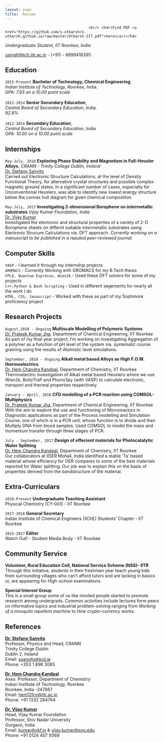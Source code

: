 ```yaml
---
layout: page
title:  Resume 
---
```

                                          <br/> <h4>(Find PDF <a href="https://github.com/s-utkarsh/s-utkarsh.github.io/raw/master/Utkarsh-IIT.pdf">here</a>)</h4>
*Undergraduate Student, IIT Roorkee, India*

<a href="mailto:usingh1@ch.iitr.ac.in">usingh1@ch.iitr.ac.in</a> - (+91) - 8899416395

## Education

`2015-Present`
**Bachelor of Technology, Chemical Engineering**, <br/>*Indian Institute of Technology, Roorkee*, India.
<br/>GPA: *7.93 on a 10.00 point scale*<br/><br/>
`2012-2014`
**Senior Secondary Education**, <br/>*Central Board of Secondary Education*, India.
<br/>*92.8%*<br/><br/>
`2012-2014`
**Secondary Education**, <br/>*Central Board of Secondary Education*, India
<br/>GPA: *10.00 on a 10.00 point scale*<br/>

## Internships

`May-July, 2018`
**Exploring Phase Stability and Magnetism in Full-Heusler Alloys.** *CRANN - Trinity College Dublin, Ireland* <br/>
<a href="https://scholar.google.com/citations?user=EUXp2J0AAAAJ&hl=en">Dr. Stefano Sanvito</a> <br/>
Carried out Electronic Structure Calculations, at the level of Density Functional Theory, for alternative crystal structures and possible complex magnetic ground states. In a significant number of cases, especially for Unconventional Heuslers, was able to identify new lowest energy structure below the convex hull diagram for given chemical composition.<br/>

`May-July, 2017`
**Investigating 2-dimensional Borophene on intermetallic substrates** *Vijay Kumar Foundation, India* <br/>
<a href="https://scholar.google.co.in/citations?user=Uq92p1kAAAAJ&hl=en">Dr. Vijay Kumar</a> <br/>
Investigated the electronic and structural properties of a variety of 2-D Borophene sheets on differnt suitable intermetallic substrates using Electronic Strucure Calculations via. DFT approach. *Currently working on a manuscript to be published in a reputed peer-reviewed journal.*<br/>

## Computer Skills

`VASP` - I learned it through my internship projects <br/>
`GROMACS` - Currently Working with GROMACS for my B.Tech thesis <br/>
`FPLO, Quantum Espresso, Wien2k` - Used these DFT solvers for some of my projects <br/>
`C++,Python & Bash Scripting` - Used in different segements for nearly all the work I do <br/>
`HTML, CSS, Javascript` - Worked with these as part of my Sophmore proficiency project <br/>

## Research Projects

`August,2018 - Ongoing` **Multiscale Modelling of Polymeric Systems** <br/>
<a href="https://scholar.google.co.in/citations?user=SAgH8nsAAAAJ&hl=en">Dr. Prateek Kumar Jha</a>, Department of Chemical Engineering, IIT Roorkee <br/>
As part of my final year project, I’m working on investigating Aggregation of a polymer as a
function of pH level of the system via. systematic course graining using the results of Atomistic level
simulations.

`September, 2018 - Ongoing` **Alkali metal based Alloys as High F.O.M. thermoelectrics** <br/>
<a href="https://scholar.google.co.in/citations?user=0QZudlsAAAAJ&hl=en">Dr. Hem Chandra Kandpal</a>, Department of Chemistry, IIT Roorkee <br/>
Thermoelectric investigation of Alkali metal based Heuslers where we use Wien2k, BoltzTraP and
Phono3py (with VASP) to calculate electronic, transport and thermal properties respectively.

`January - April, 2018` **CFD modelling of a PCR reaction using COMSOL-Multiphysics** <br/>
<a href="https://scholar.google.co.in/citations?user=SAgH8nsAAAAJ&hl=en">Dr. Prateek Kumar Jha</a>, Department of Chemical Engineering, IIT Roorkee <br/>
With the aim to explore the use and functioning of Microreactors in Diagnostic applications as part
of the Process modelling and Simulation Course, one of which is in a PCR unit, whose function is to
divide and then Multiply DNA from blood samples. Used COMSOL to model the mass and momentum transfer through three stages of PCR.

`July - September, 2017` **Design of effecient materials for Photocatalytic Water Splitting** <br/>
<a href="https://scholar.google.co.in/citations?user=0QZudlsAAAAJ&hl=en">Dr. Hem Chandra Kandpal</a>, Department of Chemistry, IIT Roorkee <br/>
Our collaborators at IISER Mohali, India identified a stable ’Ta’ based material whose efficiency for
OER compares to some of the best materials reported for Water splitting. Our job was to explain
this on the basis of properties derived from the bandstructure of the material.

##  Extra-Curriculars

`2018-Present` **Undergraduate Teaching Assistant** <br/>
Physcial Chemistry (CY-001) - IIT Roorkee <br/>

`2017-2018` **General Secretary** <br/>
Indian Institute of Chemical Engineers (IIChE) Students’ Chapter - IIT Roorkee <br/>

`2015-2017` **Editor** <br/>
Watch Out! - Student Media Body - IIT Roorkee <br/>

## Community Service

**Volunteer, Rural Education Cell, National Service Scheme (NSS)- IITR** <br/>
Through this initiative, students in their freshman year teach young kids from surrounding villages
who can’t afford tutors and are lacking in basics or, are appearing for High-school examinations. <br/>

**Special Interest Group** <br/>
This is a small group some of us like minded people started to promote research among undergrads.
Common activities include lectures form peers on informative topics and industrial problem-solving
ranging from *Working of a mosquito repellent machine* to *How crypto-currency works*.

## References

**<a href="https://scholar.google.com/citations?user=EUXp2J0AAAAJ&hl=en">Dr. Stefano Sanvito</a>**                                 
Professor, Physics and Head, CRANN    
Trinity College Dublin     
Dublin 2, Ireland              
Email: <a href="mailto:ssanvito@tcd.ie">ssanvito@tcd.ie</a>                              
Phone: +353 1 896 3065                                  

**<a href="https://scholar.google.co.in/citations?user=0QZudlsAAAAJ&hl=en">Dr. Hem Chandra Kandpal</a>** <br/>
Asso. Professor, Department of Chemistry <br/>
Indian Institute of Technology, Roorkee <br/>
Roorkee, India -247667 <br/>
Email: <a href="mailto:hem12fcy@iitr.ac.in">hem12fcy@iitr.ac.in</a> <br/>
Phone: +91 1332 284764 <br/>
 
**<a href="https://scholar.google.co.in/citations?user=Uq92p1kAAAAJ&hl=en">Dr. Vijay Kumar</a>** <br/>
Head, Vijay Kumar Foundation <br/>
Professor, Shiv Nadar University <br/>
Gurgaon, India <br/>
Email: <a href="mailto:kumar@vkf.in">kumar@vkf.in</a> &  <a href="mailto:vijay.kumar@snu.edu">vijay.kumar@snu.edu</a> <br/>
Phone: +91 0124 407 9369 <br/>
